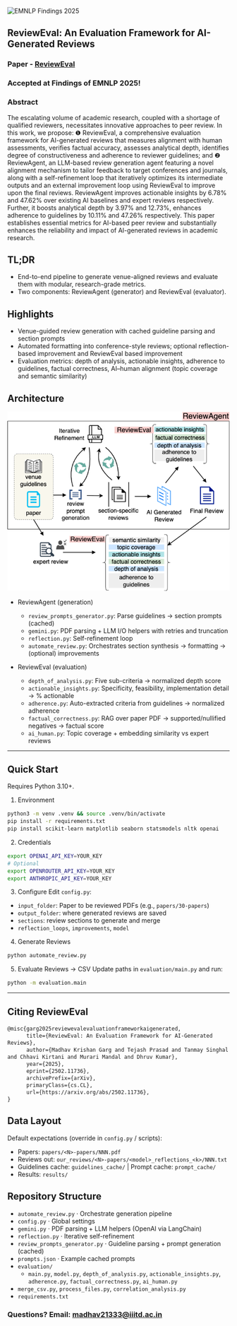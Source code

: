 ![EMNLP Findings 2025](https://img.shields.io/badge/EMNLP%20Findings-2025-blue)
## ReviewEval: An Evaluation Framework for AI-Generated Reviews

### Paper - [ReviewEval](https://arxiv.org/abs/2502.11736)
### Accepted at Findings of EMNLP 2025!


### Abstract
The escalating volume of academic research, coupled with a shortage of qualified reviewers, necessitates innovative approaches to peer review. In this work, we propose: ❶ ReviewEval, a comprehensive evaluation framework for AI-generated reviews that measures alignment with human assessments, verifies factual accuracy, assesses analytical depth, identifies degree of constructiveness and adherence to reviewer guidelines; and ❷ ReviewAgent, an LLM-based review generation agent featuring a novel alignment mechanism to tailor feedback to target conferences and journals, along with a self-refinement loop that iteratively optimizes its intermediate outputs and an external improvement loop using ReviewEval to improve upon the final reviews. ReviewAgent improves actionable insights by 6.78% and 47.62% over existing AI baselines and expert reviews respectively. Further, it boosts analytical depth by 3.97% and 12.73%, enhances adherence to guidelines by 10.11% and 47.26% respectively. This paper establishes essential metrics for AI-based peer review and substantially enhances
the reliability and impact of AI-generated reviews in academic research.



## TL;DR
- End-to-end pipeline to generate venue-aligned reviews and evaluate them with modular, research-grade metrics.
- Two components: ReviewAgent (generator) and ReviewEval (evaluator).



## Highlights
- Venue-guided review generation with cached guideline parsing and section prompts
- Automated formatting into conference-style reviews; optional reflection-based improvement and ReviewEval based improvement
- Evaluation metrics: depth of analysis, actionable insights, adherence to guidelines, factual correctness, AI–human alignment (topic coverage and semantic similarity)



## Architecture
![ReviewAgent and ReviewEval Architecture](assets/re-new-3.png)
- ReviewAgent (generation)
  - `review_prompts_generator.py`: Parse guidelines → section prompts (cached)
  - `gemini.py`: PDF parsing + LLM I/O helpers with retries and truncation
  - `reflection.py`: Self-refinement loop
  - `automate_review.py`: Orchestrates section synthesis → formatting → (optional) improvements

- ReviewEval (evaluation)
  - `depth_of_analysis.py`: Five sub-criteria → normalized depth score
  - `actionable_insights.py`: Specificity, feasibility, implementation detail → % actionable
  - `adherence.py`: Auto-extracted criteria from guidelines → normalized adherence
  - `factual_correctness.py`: RAG over paper PDF → supported/nullified negatives → factual score
  - `ai_human.py`: Topic coverage + embedding similarity vs expert reviews

---

## Quick Start
Requires Python 3.10+.

1) Environment
```bash
python3 -m venv .venv && source .venv/bin/activate
pip install -r requirements.txt
pip install scikit-learn matplotlib seaborn statsmodels nltk openai
```

2) Credentials
```bash
export OPENAI_API_KEY=YOUR_KEY
# Optional
export OPENROUTER_API_KEY=YOUR_KEY
export ANTHROPIC_API_KEY=YOUR_KEY
```

3) Configure
Edit `config.py`:
- `input_folder`: Paper to be reviewed PDFs (e.g., `papers/30-papers`)
- `output_folder`: where generated reviews are saved
- `sections`: review sections to generate and merge
- `reflection_loops`, `improvements`, `model`

4) Generate Reviews
```bash
python automate_review.py
```

5) Evaluate Reviews → CSV
Update paths in `evaluation/main.py` and run:
```bash
python -m evaluation.main
```
---

## Citing ReviewEval

```
@misc{garg2025reviewevalevaluationframeworkaigenerated,
      title={ReviewEval: An Evaluation Framework for AI-Generated Reviews}, 
      author={Madhav Krishan Garg and Tejash Prasad and Tanmay Singhal and Chhavi Kirtani and Murari Mandal and Dhruv Kumar},
      year={2025},
      eprint={2502.11736},
      archivePrefix={arXiv},
      primaryClass={cs.CL},
      url={https://arxiv.org/abs/2502.11736}, 
}
```




## Data Layout
Default expectations (override in `config.py` / scripts):
- Papers: `papers/<N>-papers/NNN.pdf`
- Reviews out: `our_reviews/<N>-papers/<model>_reflections_<k>/NNN.txt`
- Guidelines cache: `guidelines_cache/`  |  Prompt cache: `prompt_cache/`
- Results: `results/`

## Repository Structure
- `automate_review.py` · Orchestrate generation pipeline
- `config.py` · Global settings
- `gemini.py` · PDF parsing + LLM helpers (OpenAI via LangChain)
- `reflection.py` · Iterative self-refinement
- `review_prompts_generator.py` · Guideline parsing + prompt generation (cached)
- `prompts.json` · Example cached prompts
- `evaluation/`
  - `main.py`, `model.py`, `depth_of_analysis.py`, `actionable_insights.py`, `adherence.py`, `factual_correctness.py`, `ai_human.py`
- `merge_csv.py`, `process_files.py`, `correlation_analysis.py`
- `requirements.txt`

### Questions? Email: madhav21333@iiitd.ac.in